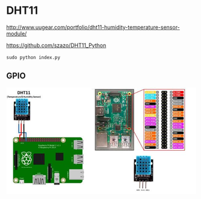 # DHT11

http://www.uugear.com/portfolio/dht11-humidity-temperature-sensor-module/

https://github.com/szazo/DHT11_Python

`sudo python index.py`

## GPIO

![GPIO](img/0.jpg)
